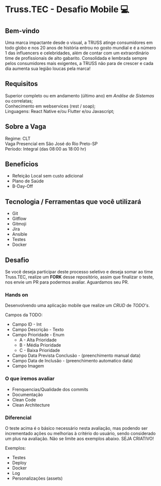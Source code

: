 # Truss.TEC - Desafio Mobile :computer:

## Bem-vindo

Uma marca impactante desde o visual, a TRUSS atinge consumidores em todo globo e nos 20 anos de história entrou no gosto mundial e é a número 1 das influencers e celebridades, além de contar com um extraordinário time de profissionais de alto gabarito. Consolidada e lembrada sempre pelos consumidores mais exigentes, a TRUSS não para de crescer e cada dia aumenta sua legião loucas pela marca!

## Requisitos

Superior completo ou em andamento (último ano) em _Análise de Sistemas_ ou correlatas;<br>
Conhecimento em webservices (rest / soap);<br>
Linguagens: React Native e/ou Flutter e/ou Javascript;<br>

## Sobre a Vaga

Regime: CLT<br>
Vaga Presencial em São José do Rio Preto-SP<br>
Período: Integral (das 08:00 as 18:00 hr)<br>

## Benefícios

* Refeição Local sem custo adicional
* Plano de Saúde
* B-Day-Off

## Tecnologia / Ferramentas que você utilizará

* Git
* Gitflow
* Gitmoji
* Jira
* Ansible
* Testes
* Docker

## Desafio

Se você deseja participar deste processo seletivo e deseja somar ao time Truss.TEC, realize um **FORK** desse repositório, assim que finalizar o teste, nos envie um PR para podermos avaliar. Aguardamos seu PR.

### Hands on

Desenvolvendo uma aplicação mobile que realize um _CRUD_ de _TODO's_.

Campos da TODO:

* Campo ID - Int
* Campo Descrição - Texto
* Campo Prioridade - Enum
  * A - Alta Prioridade
  * B - Média Prioridade
  * C - Baixa Prioridade
* Campo Data Prevista Conclusão - (preenchimento manual data)
* Campo Data de Inclusão - (preenchimento automatico data)
* Campo Imagem

### O que iremos avaliar

* Frenquencias/Qualidade dos commits
* Documentação
* Clean Code
* Clean Architecture

### Diferencial

O teste acima é o básico necessário nesta avaliação, mas podendo ser incrementado ações ou melhorias à critério do usuário, sendo considerado um plus na avaliação. Não se limite aos exemplos abaixo. SEJA CRIATIVO!

Exemplos:

* Testes
* Deploy
* Docker
* Log
* Personalizações (assets)
